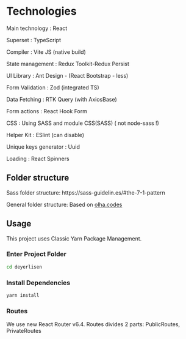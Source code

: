 # Technologies

  Main technology : React

  Superset : TypeScript

  Compiler : Vite JS (native build)

  State management : Redux Toolkit-Redux Persist

  UI Library : Ant Design - (React Bootstrap - less)

  Form Validation : Zod (integrated TS)

  Data Fetching : RTK Query (with AxiosBase)

  Form actions : React Hook Form

  CSS : Using SASS and module CSS(SASS) ( not node-sass !)

  Helper Kit : ESlint (can disable)

  Unique keys generator : Uuid

  Loading : React Spinners

  ## Folder structure
  <p>Sass folder structure: https://sass-guidelin.es/#the-7-1-pattern</p>

  <p>General folder structure: Based on <a href="https://www.instagram.com/olha.codes/" target="_blank">olha.codes</a></p>


  ## Usage

  This project uses Classic Yarn Package Management.

  ### Enter Project Folder

  ```bash
  cd deyerlisen
  ```

  ### Install Dependencies

  ```bash
  yarn install
  ```

  ### Routes
  We use new React Router v6.4. Routes divides 2 parts: 
  PublicRoutes, PrivateRoutes